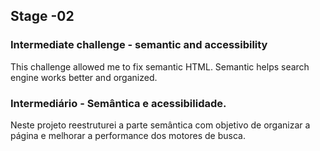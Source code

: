 ## Stage -02

### Intermediate challenge - semantic and accessibility

This challenge allowed me to fix semantic HTML. Semantic helps search engine works better and organized.

### Intermediário - Semântica e acessibilidade.

Neste projeto reestruturei a parte semântica com objetivo de organizar a página e melhorar a performance dos motores de busca.
